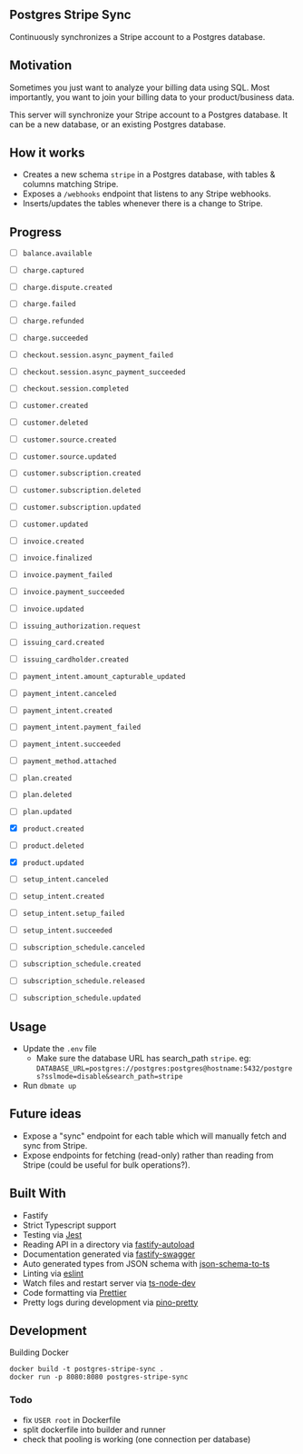 ## Postgres Stripe Sync

Continuously synchronizes a Stripe account to a Postgres database.

## Motivation

Sometimes you just want to analyze your billing data using SQL. Most importantly, you want to join your billing data to your product/business data.

This server will synchronize your Stripe account to a Postgres database. It can be a new database, or an existing Postgres database.
## How it works

- Creates a new schema `stripe` in a Postgres database, with tables & columns matching Stripe.
- Exposes a `/webhooks` endpoint that listens to any Stripe webhooks.
- Inserts/updates the tables whenever there is a change to Stripe.

## Progress

- [ ] `balance.available`
- [ ] `charge.captured`
- [ ] `charge.dispute.created`
- [ ] `charge.failed`
- [ ] `charge.refunded`
- [ ] `charge.succeeded`
- [ ] `checkout.session.async_payment_failed`
- [ ] `checkout.session.async_payment_succeeded`
- [ ] `checkout.session.completed`
- [ ] `customer.created`
- [ ] `customer.deleted`
- [ ] `customer.source.created`
- [ ] `customer.source.updated`
- [ ] `customer.subscription.created`
- [ ] `customer.subscription.deleted`
- [ ] `customer.subscription.updated`
- [ ] `customer.updated`
- [ ] `invoice.created`
- [ ] `invoice.finalized`
- [ ] `invoice.payment_failed`
- [ ] `invoice.payment_succeeded`
- [ ] `invoice.updated`
- [ ] `issuing_authorization.request`
- [ ] `issuing_card.created`
- [ ] `issuing_cardholder.created`
- [ ] `payment_intent.amount_capturable_updated`
- [ ] `payment_intent.canceled`
- [ ] `payment_intent.created`
- [ ] `payment_intent.payment_failed`
- [ ] `payment_intent.succeeded`
- [ ] `payment_method.attached`
- [ ] `plan.created`
- [ ] `plan.deleted`
- [ ] `plan.updated`
- [x] `product.created`
- [ ] `product.deleted`
- [x] `product.updated`
- [ ] `setup_intent.canceled`
- [ ] `setup_intent.created`
- [ ] `setup_intent.setup_failed`
- [ ] `setup_intent.succeeded`
- [ ] `subscription_schedule.canceled`
- [ ] `subscription_schedule.created`
- [ ] `subscription_schedule.released`
- [ ] `subscription_schedule.updated`


## Usage

- Update the `.env` file
  - Make sure the database URL has search_path `stripe`. eg: `DATABASE_URL=postgres://postgres:postgres@hostname:5432/postgres?sslmode=disable&search_path=stripe`
- Run `dbmate up`
## Future ideas

- Expose a "sync" endpoint for each table which will manually fetch and sync from Stripe.
- Expose endpoints for fetching (read-only) rather than reading from Stripe (could be useful for bulk operations?).

## Built With

- Fastify
- Strict Typescript support
- Testing via [Jest](https://jestjs.io/)
- Reading API in a directory via [fastify-autoload](https://github.com/fastify/fastify-autoload)
- Documentation generated via [fastify-swagger](https://github.com/fastify/fastify-swagger)
- Auto generated types from JSON schema with [json-schema-to-ts](https://www.npmjs.com/package/json-schema-to-ts)
- Linting via [eslint](https://eslint.org/)
- Watch files and restart server via [ts-node-dev](https://www.npmjs.com/package/ts-node-dev)
- Code formatting via [Prettier](https://prettier.io/)
- Pretty logs during development via [pino-pretty](https://github.com/pinojs/pino-pretty)

## Development

Building Docker

```
docker build -t postgres-stripe-sync .
docker run -p 8080:8080 postgres-stripe-sync
```

### Todo

- fix `USER root` in Dockerfile
- split dockerfile into builder and runner
- check that pooling is working (one connection per database)